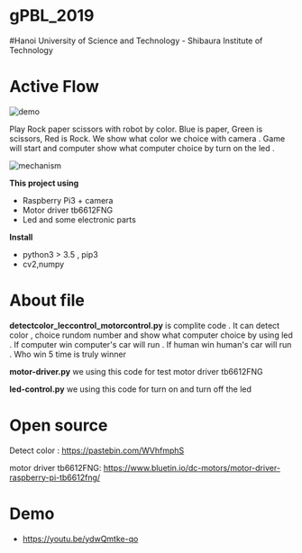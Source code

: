 # gPBL_2019 
#Hanoi University of Science and Technology - Shibaura Institute of Technology

# Active Flow

![demo](https://github.com/vinhyenvodoi98/robotic_python/blob/master/picture/demo.jpg)


Play Rock paper scissors with robot by color. Blue is paper, Green is scissors, Red is Rock. We show what color we choice with camera . Game will start and computer show what computer choice by turn on the led .

![mechanism](https://github.com/vinhyenvodoi98/robotic_python/blob/master/picture/mechanism.png)

**This project using** 
* Raspberry Pi3 + camera
* Motor driver tb6612FNG
* Led and some electronic parts

**Install**
* python3 > 3.5 , pip3
* cv2,numpy

# About file

**detectcolor_leccontrol_motorcontrol.py** is complite code . It can detect color , choice rundom number and show what computer choice by using led . If computer win computer's car will run . If human win human's car will run . Who win 5 time is truly winner

**motor-driver.py** we using this code for test motor driver tb6612FNG 

**led-control.py** we using this code for turn on and turn off the led 

# Open source
Detect color : 
    https://pastebin.com/WVhfmphS

motor driver tb6612FNG:
    https://www.bluetin.io/dc-motors/motor-driver-raspberry-pi-tb6612fng/
    
# Demo 

* https://youtu.be/ydwQmtke-qo
